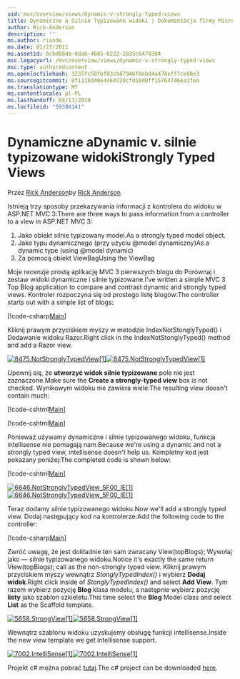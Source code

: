 ```yaml
---
uid: mvc/overview/views/dynamic-v-strongly-typed-views
title: Dynamiczne a Silnie Typizowane widoki | Dokumentacja firmy Microsoft
author: Rick-Anderson
description: ''
ms.author: riande
ms.date: 01/27/2011
ms.assetid: 0cbd88da-0da6-4605-b222-2835c6478304
msc.legacyurl: /mvc/overview/views/dynamic-v-strongly-typed-views
msc.type: authoredcontent
ms.openlocfilehash: 3235fc58fbf93cb87946f8ebd4a478eff7ce80e3
ms.sourcegitcommit: 0f1119340e4464720cfd16d0ff15764746ea1fea
ms.translationtype: MT
ms.contentlocale: pl-PL
ms.lasthandoff: 04/17/2019
ms.locfileid: "59386141"
---
```

# <a name="dynamic-v-strongly-typed-views"></a><span data-ttu-id="72f25-103">Dynamiczne a</span><span class="sxs-lookup"><span data-stu-id="72f25-103">Dynamic v.</span></span> <span data-ttu-id="72f25-104">silnie typizowane widoki</span><span class="sxs-lookup"><span data-stu-id="72f25-104">Strongly Typed Views</span></span>

<span data-ttu-id="72f25-105">Przez [Rick Anderson]((https://twitter.com/RickAndMSFT))</span><span class="sxs-lookup"><span data-stu-id="72f25-105">by [Rick Anderson]((https://twitter.com/RickAndMSFT))</span></span>

<span data-ttu-id="72f25-106">Istnieją trzy sposoby przekazywania informacji z kontrolera do widoku w ASP.NET MVC 3:</span><span class="sxs-lookup"><span data-stu-id="72f25-106">There are three ways to pass information from a controller to a view in ASP.NET MVC 3:</span></span>

1. <span data-ttu-id="72f25-107">Jako obiekt silnie typizowany model.</span><span class="sxs-lookup"><span data-stu-id="72f25-107">As a strongly typed model object.</span></span>
2. <span data-ttu-id="72f25-108">Jako typu dynamicznego (przy użyciu @model dynamiczny)</span><span class="sxs-lookup"><span data-stu-id="72f25-108">As a dynamic type (using @model dynamic)</span></span>
3. <span data-ttu-id="72f25-109">Za pomocą obiekt ViewBag</span><span class="sxs-lookup"><span data-stu-id="72f25-109">Using the ViewBag</span></span>

<span data-ttu-id="72f25-110">Moje recenzje prostą aplikację MVC 3 pierwszych blogu do Porównaj i zestaw widoki dynamiczne i silnie typizowane.</span><span class="sxs-lookup"><span data-stu-id="72f25-110">I've written a simple MVC 3 Top Blog application to compare and contrast dynamic and strongly typed views.</span></span> <span data-ttu-id="72f25-111">Kontroler rozpoczyna się od prostego listę blogów:</span><span class="sxs-lookup"><span data-stu-id="72f25-111">The controller starts out with a simple list of blogs:</span></span>

[!code-csharp[Main](dynamic-v-strongly-typed-views/samples/sample1.cs)]

<span data-ttu-id="72f25-112">Kliknij prawym przyciskiem myszy w metodzie IndexNotStonglyTyped() i Dodawanie widoku Razor.</span><span class="sxs-lookup"><span data-stu-id="72f25-112">Right click in the IndexNotStonglyTyped() method and add a Razor view.</span></span>

<span data-ttu-id="72f25-113">[![8475.NotStronglyTypedView[1]](dynamic-v-strongly-typed-views/_static/image2.png)](dynamic-v-strongly-typed-views/_static/image1.png)</span><span class="sxs-lookup"><span data-stu-id="72f25-113">[![8475.NotStronglyTypedView[1]](dynamic-v-strongly-typed-views/_static/image2.png)](dynamic-v-strongly-typed-views/_static/image1.png)</span></span>

<span data-ttu-id="72f25-114">Upewnij się, że **utworzyć widok silnie typizowane** pole nie jest zaznaczone.</span><span class="sxs-lookup"><span data-stu-id="72f25-114">Make sure the **Create a strongly-typed view** box is not checked.</span></span> <span data-ttu-id="72f25-115">Wynikowym widoku nie zawiera wiele:</span><span class="sxs-lookup"><span data-stu-id="72f25-115">The resulting view doesn't contain much:</span></span>

[!code-cshtml[Main](dynamic-v-strongly-typed-views/samples/sample2.cshtml)]

[!code-cshtml[Main](dynamic-v-strongly-typed-views/samples/sample3.cshtml)]

<span data-ttu-id="72f25-116">Ponieważ używamy dynamiczne i silnie typizowanego widoku, funkcja intellisense nie pomagają nam.</span><span class="sxs-lookup"><span data-stu-id="72f25-116">Because we're using a dynamic and not a strongly typed view, intellisense doesn't help us.</span></span> <span data-ttu-id="72f25-117">Kompletny kod jest pokazany poniżej:</span><span class="sxs-lookup"><span data-stu-id="72f25-117">The completed code is shown below:</span></span>

[!code-cshtml[Main](dynamic-v-strongly-typed-views/samples/sample4.cshtml)]

<span data-ttu-id="72f25-118">[![6646.NotStronglyTypedView_5F00_IE[1]](dynamic-v-strongly-typed-views/_static/image4.png)](dynamic-v-strongly-typed-views/_static/image3.png)</span><span class="sxs-lookup"><span data-stu-id="72f25-118">[![6646.NotStronglyTypedView_5F00_IE[1]](dynamic-v-strongly-typed-views/_static/image4.png)](dynamic-v-strongly-typed-views/_static/image3.png)</span></span>

<span data-ttu-id="72f25-119">Teraz dodamy silnie typizowanego widoku.</span><span class="sxs-lookup"><span data-stu-id="72f25-119">Now we'll add a strongly typed view.</span></span> <span data-ttu-id="72f25-120">Dodaj następujący kod na kontrolerze:</span><span class="sxs-lookup"><span data-stu-id="72f25-120">Add the following code to the controller:</span></span>

[!code-csharp[Main](dynamic-v-strongly-typed-views/samples/sample5.cs)]


<span data-ttu-id="72f25-121">Zwróć uwagę, że jest dokładnie ten sam zwracany View(topBlogs); Wywołaj jako — silnie typizowanego widoku.</span><span class="sxs-lookup"><span data-stu-id="72f25-121">Notice it's exactly the same return View(topBlogs); call as the non-strongly typed view.</span></span> <span data-ttu-id="72f25-122">Kliknij prawym przyciskiem myszy wewnątrz *StonglyTypedIndex()* i wybierz **Dodaj widok**.</span><span class="sxs-lookup"><span data-stu-id="72f25-122">Right click inside of *StonglyTypedIndex()* and select **Add View**.</span></span> <span data-ttu-id="72f25-123">Tym razem wybierz pozycję **Blog** klasa modelu, a następnie wybierz pozycję **listy** jako szablon szkieletu.</span><span class="sxs-lookup"><span data-stu-id="72f25-123">This time select the **Blog** Model class and select **List** as the Scaffold template.</span></span>

<span data-ttu-id="72f25-124">[![5658.StrongView[1]](dynamic-v-strongly-typed-views/_static/image6.png)](dynamic-v-strongly-typed-views/_static/image5.png)</span><span class="sxs-lookup"><span data-stu-id="72f25-124">[![5658.StrongView[1]](dynamic-v-strongly-typed-views/_static/image6.png)](dynamic-v-strongly-typed-views/_static/image5.png)</span></span>

<span data-ttu-id="72f25-125">Wewnątrz szablonu widoku uzyskujemy obsługę funkcji intellisense.</span><span class="sxs-lookup"><span data-stu-id="72f25-125">Inside the new view template we get intellisense support.</span></span>

<span data-ttu-id="72f25-126">[![7002.IntelliSense[1]](dynamic-v-strongly-typed-views/_static/image8.png)](dynamic-v-strongly-typed-views/_static/image7.png)</span><span class="sxs-lookup"><span data-stu-id="72f25-126">[![7002.IntelliSense[1]](dynamic-v-strongly-typed-views/_static/image8.png)](dynamic-v-strongly-typed-views/_static/image7.png)</span></span>

<span data-ttu-id="72f25-127">Projekt c# można pobrać [tutaj](https://blogs.msdn.com/cfs-file.ashx/__key/CommunityServer-Blogs-Components-WeblogFiles/00-00-01-11-73-SSMS/1817.Mvc3ViewDemo.zip).</span><span class="sxs-lookup"><span data-stu-id="72f25-127">The c# project can be downloaded [here](https://blogs.msdn.com/cfs-file.ashx/__key/CommunityServer-Blogs-Components-WeblogFiles/00-00-01-11-73-SSMS/1817.Mvc3ViewDemo.zip).</span></span>
